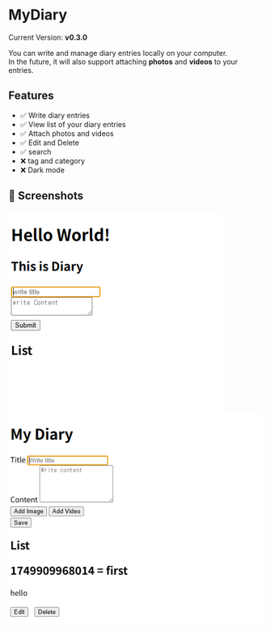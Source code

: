 # MyDiary

Current Version: **v0.3.0**

You can write and manage diary entries locally on your computer.  
In the future, it will also support attaching **photos** and **videos** to your entries.

## Features

-  ✅ Write diary entries 
-  ✅ View list of your diary entries
-  ✅ Attach photos and videos
-  ✅ Edit and Delete
-  ✅ search
-  ❌ tag and category
-  ❌ Dark mode


## 📸 Screenshots

![v0.1.0](./diary1.PNG)
![v0.3.0](./diary2.PNG)